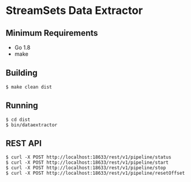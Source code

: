 # StreamSets Data Extractor 

## Minimum Requirements

* Go 1.8
* make
    
## Building

    $ make clean dist
    
## Running

    $ cd dist
    $ bin/dataextractor
    
## REST API

    $ curl -X POST http://localhost:18633/rest/v1/pipeline/status
    $ curl -X POST http://localhost:18633/rest/v1/pipeline/start
    $ curl -X POST http://localhost:18633/rest/v1/pipeline/stop
    $ curl -X POST http://localhost:18633/rest/v1/pipeline/resetOffset
   

